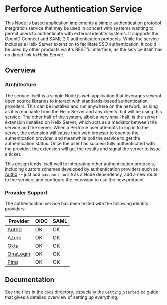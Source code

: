 # Perforce Authentication Service

This [Node.js](http://nodejs.org) based application implements a simple
authentication protocol integration service that may be used in concert with
systems wanting to permit users to authenticate with external identity systems.
It supports the OpenID Connect and SAML 2.0 authentication protocols. While the
service includes a Helix Server extension to facilitate SSO authentication, it
could be used by other products via it's RESTful interface, as the service
itself has no direct link to Helix Server.

## Overview

### Architecture

The service itself is a simple Node.js web application that leverages several
open source libraries to interact with standards-based authentication providers.
This can be installed and run anywhere on the network, as long as it is
reachable from the Helix Server and any clients that will be using this service.
The other half of the system, albeit a very small half, is the server extension
installed on Helix Server, which acts as a mediator between the service and the
server. When a Perforce user attempts to log in to the server, the extension
will cause their web browser to open to the authentication provider, and
meanwhile poll the service to get the authentication status. Once the user has
successfully authenticated with the provider, the extension will get the results
and signal the server to issue a ticket.

This design lends itself well to integrating other authentication protocols,
including custom schemes developed by authentication providers such as
[Auth0](http://auth0.com/) -- just add `passport-auth0` as a Node dependency, add
a new route to the service, and configure the extension to use the new protocol.

### Provider Support

The authentication service has been tested with the following identity providers:

| Provider                              | OIDC | SAML |
| ------------------------------------- | ---- | ---- |
| [Auth0](https://auth0.com)            | OK   | OK   |
| [Azure](https://azure.microsoft.com)  | OK   | OK   |
| [Okta](https://www.okta.com)          | OK   | OK   |
| [OneLogin](https://www.onelogin.com)  | OK   | OK   |
| [Ping](https://www.pingidentity.com/) | OK   | OK   |

## Documentation

See the files in the `docs` directory, especially the `Getting_Started.md` guide
that gives a detailed overview of setting up everything.
